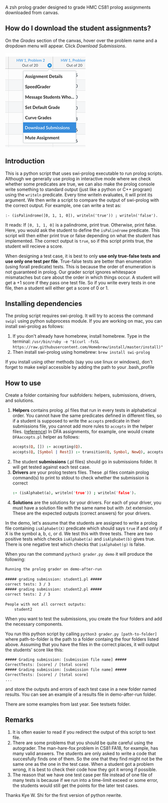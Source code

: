 A zsh prolog grader designed to grade HMC CS81 prolog assignments downloaded from
canvas.

## How do I download the student assignments?

On the *Grades* section of the canvas, hover over the problem name and a dropdown menu will appear.
Click *Download Submissions*.

![Download Submissions](download-submissions.png)

## Introduction

This is a python script that uses swi-prolog executable to run prolog scripts. Although we generally use prolog in interactive mode where we check whether some predicates are true, we can also make the prolog console write something to standard output (just like a python or C++ program) using the `writeln` predicate. Every time
writeln evaluates, it will print its argument. We then write a script to compare the output of swi-prolog
with the correct output.
For example, one can write a test as:

`:- (isPalindrome([0, 1, 1, 0]), writeln('true')) ; writeln('false').`

It reads: If `[0, 1, 1, 0]` is a palindrome, print true. Otherwise, print false. Here, you would ask the student to define the `isPalindrome` predicate. This script will then either print true or false depending on what the student has implemented. The correct output is `true`, so if this script prints true, the student will recieve a score.

When designing a test case, it is best to only **use only true-false tests and use only one test per file**.
True-false tests are better than enumeration (using forall predicate) tests. This is because the order of enumeration
is not guaranteed in prolog.
Our grader script ignores whitespace mismataches but care about the order in which things occur.
A student will get a +1 score if they pass one test file. So if you write every tests in one file, then a student
will either get a score of 0 or 1.


## Installing dependencies

The prolog script requires swi-prolog. It will try to access the command `swipl` using python subprocess module.
If you are working on mac, you can install swi-prolog as follows:

1. If you don't already have homebrew, install homebrew. Type in the terminal:
   `/usr/bin/ruby -e "$(curl -fsSL https://raw.githubusercontent.com/Homebrew/install/master/install)"`
2. Then install swi-prolog using homebrew: `brew install swi-prolog`

If you install using other methods (say you use linux or windows), don't forget to make swipl accessible by adding the path
to your .bash_profile

## How to use

Create a folder containing four subfolders: helpers, submissions, drivers, and solutions.

1. **Helpers** contains prolog .pl files that run in every tests in alphabetical order.
    You cannot have the same predicates defined in different
    files, so if a student is supposed to write the `accepts` predicate in their submissions file, you cannot
    add more rules to `accepts` in the helper files. 
    ([reference](http://www.swi-prolog.org/FAQ/Multifile.html))
    In DFA assignments, for example, one would create `DFAaccepts.pl` helper as follows:
    ```prolog
    accepts(Q, []) :- accepting(Q).
    accepts(Q, [Symbol | Rest]) :- transition(Q, Symbol, NewQ), accepts(NewQ, Rest).
    ```
2. The student **submissions** (.pl files) should go in submissions folder. It will get
   tested against each test case.
3. **Drivers** are your prolog testers files. These .pl files contain prolog
    command(s) to print to stdout to check whether the submission is correct
    ```prolog
    :- (isAlphabet(a), writeln('true')) ; writeln('false').
    ```
4. **Solutions** are the solutions for your drivers.
   For each of your driver, you must have a solution file with the same name but with .txt
   extension. These are the expected outputs (correct answers) for your drivers.

In the demo, let's assume that the students are assigned to write a prolog file
containing `isAlphabet(X)` predicate which should says `true` if and only if X is the symbol a, b, c, or d.
We test this with three tests. There are two positive tests which checks `isAlphabet(a)` and
`isAlphabet(b)` gives true. There is one negative test which checks that `isAlphabet(g)` is false.

When you ran the command `python3 grader.py demo` it will produce the following:
```
Running the prolog grader on demo-after-run

##### grading submission: student1.pl #####
correct tests: 3 / 3
##### grading submission: student2.pl #####
correct tests: 2 / 3

People with not all correct outputs:
    student2
```

When you want to test the submissions, you create the four folders and add the necessary components.

You run this python script by calling `python3 grader.py [path-to-folder]` where path-to-folder is
the path to a folder containg the four folders listed above. Assuming that you
have the files in the correct places, it will output the students' score like this:

```
##### Grading submission: [submission file name] #####
CorrectTests: [score] / [total score]
##### Grading submission: [submission file name] #####
CorrectTests: [score] / [total score]
...
```

and store the outputs and errors of each test case in a new folder named results.
You can see an example of a results file in demo-after-run folder.

There are some examples from last year. See testsets folder.

## Remarks
1. It is often easier to read if you redirect the output of this script to text file.
2. There are some problems that you should be quite careful using the autograder.
   The man-hare-fox problem in CS81 FA18, for example, has many valid answers.
   The students are only asked to write a code that succesfully finds one of them.
   So the one that they find might not be the same one as the one in the test case.
   When a student got a problem wrong, it is best to check their code how they got
   it wrong if possible.
3. The reason that we have one test case per file instead of one file of many tests
   is because if we run into a time-limit exceed or some error, the students would
   still get the points for the later test cases.

Thanks Kye W. Shi for the first version of python rewrite.
